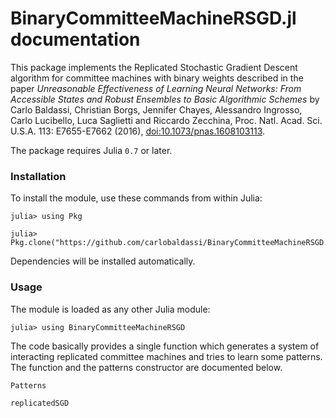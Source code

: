# BinaryCommitteeMachineRSGD.jl documentation

This package implements the Replicated Stochastic Gradient Descent algorithm for
committee machines with binary weights described in the paper
*Unreasonable Effectiveness of Learning Neural Networks: From Accessible States
and Robust Ensembles to Basic Algorithmic Schemes*
by Carlo Baldassi, Christian Borgs, Jennifer Chayes, Alessandro Ingrosso,
Carlo Lucibello, Luca Saglietti and Riccardo Zecchina,
Proc. Natl. Acad. Sci. U.S.A. 113: E7655-E7662 (2016), [doi:10.1073/pnas.1608103113](http://dx.doi.org/10.1073/pnas.1608103113).

The package requires Julia `0.7` or later.

### Installation

To install the module, use these commands from within Julia:

```
julia> using Pkg

julia> Pkg.clone("https://github.com/carlobaldassi/BinaryCommitteeMachineRSGD.jl")
```

Dependencies will be installed automatically.

### Usage

The module is loaded as any other Julia module:

```
julia> using BinaryCommitteeMachineRSGD
```

The code basically provides a single function which generates a system of interacting
replicated committee machines and tries to learn some patterns. The function and the
patterns constructor are documented below.

```@docs
Patterns
```

```@docs
replicatedSGD
```

